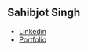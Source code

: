 <h2>Sahibjot Singh</h2>

- <a href="https://www.linkedin.com/in/sahibjot-singh-617a23212/">Linkedin</a>
- <a href="https://www.sahibjot.tech/">Portfolio</a>
